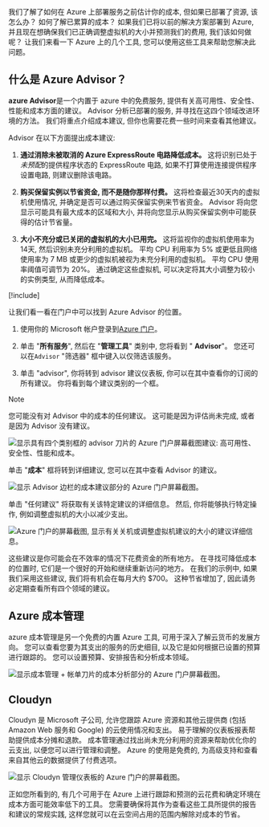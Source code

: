 我们了解了如何在 Azure 上部署服务之前估计你的成本, 但如果已部署了资源, 该怎么办？ 如何了解已累算的成本？ 如果我们已将以前的解决方案部署到 Azure, 并且现在想确保我们已正确调整虚拟机的大小并预测我们的费用, 我们该如何做呢？ 让我们来看一下 Azure 上的几个工具, 您可以使用这些工具来帮助您解决此问题。

## <a name="what-is-azure-advisor"></a>什么是 Azure Advisor？

**azure Advisor**是一个内置于 azure 中的免费服务, 提供有关高可用性、安全性、性能和成本方面的建议。 Advisor 分析已部署的服务, 并寻找在这四个领域改进环境的方法。 我们将重点介绍成本建议, 但你也需要花费一些时间来查看其他建议。

Advisor 在以下方面提出成本建议:

1. **通过消除未被取消的 Azure ExpressRoute 电路降低成本。**
    这将识别已处于*未预配*的提供程序状态的 ExpressRoute 电路, 如果不打算使用连接提供程序设置电路, 则建议删除该电路。

1. **购买保留实例以节省资金, 而不是随你那样付费。**
    这将检查最近30天内的虚拟机使用情况, 并确定是否可以通过购买保留实例来节省资金。 Advisor 将向您显示可能具有最大成本的区域和大小, 并将向您显示从购买保留实例中可能获得的估计节省量。

1. **大小不充分或已关闭的虚拟机的大小已用完。**
    这将监视你的虚拟机使用率为14天, 然后识别未充分利用的虚拟机。 平均 CPU 利用率为 5% 或更低且网络使用率为 7 MB 或更少的虚拟机被视为未充分利用的虚拟机。 平均 CPU 使用率阈值可调节为 20%。 通过确定这些虚拟机, 可以决定将其大小调整为较小的实例类型, 从而降低成本。

[!include[](../../../includes/azure-free-trial-note.md)]

让我们看一看在门户中可以找到 Azure Advisor 的位置。 

1. 使用你的 Microsoft 帐户登录到[Azure 门户](https://portal.azure.com?azure-portal=true)。 

1. 单击 "**所有服务**", 然后在 "**管理工具**" 类别中, 您将看到 " **Advisor**"。 您还可以在`Advisor` "筛选器" 框中键入以仅筛选该服务。

1. 单击 "advisor", 你将转到 advisor 建议仪表板, 你可以在其中查看你的订阅的所有建议。 你将看到每个建议类别的一个框。

> [!NOTE]
> 您可能没有对 Advisor 中的成本的任何建议。 这可能是因为评估尚未完成, 或者是因为 Advisor 没有建议。

![显示具有四个类别框的 advisor 刀片的 Azure 门户屏幕截图建议: 高可用性、安全性、性能和成本。](../media/3-advisor-recommendations.png)

单击 "**成本**" 框将转到详细建议, 您可以在其中查看 Advisor 的建议。

![显示 Advisor 边栏的成本建议部分的 Azure 门户屏幕截图。](../media/3-advisor-cost-recommendations.png)

单击 "任何建议" 将获取有关该特定建议的详细信息。 然后, 你将能够执行特定操作, 例如调整虚拟机的大小以减少支出。

![Azure 门户的屏幕截图, 显示有关关机或调整虚拟机建议的大小的建议详细信息。](../media/3-advisor-resize-vm.png)

这些建议是你可能会在不效率的情况下花费资金的所有地方。 在寻找可降低成本的位置时, 它们是一个很好的开始和继续重新访问的地方。 在我们的示例中, 如果我们采用这些建议, 我们将有机会在每月大约 $700。 这种节省增加了, 因此请务必定期查看所有四个领域的建议。

## <a name="azure-cost-management"></a>Azure 成本管理

azure 成本管理是另一个免费的内置 Azure 工具, 可用于深入了解云货币的发展方向。 您可以查看您要为其支出的服务的历史细目, 以及它是如何根据已设置的预算进行跟踪的。 您可以设置预算、安排报告和分析成本领域。

![显示成本管理 + 帐单刀片的成本分析部分的 Azure 门户屏幕截图。](../media/3-cost-management.png)

## <a name="cloudyn"></a>Cloudyn

Cloudyn 是 Microsoft 子公司, 允许您跟踪 Azure 资源和其他云提供商 (包括 Amazon Web 服务和 Google) 的云使用情况和支出。 易于理解的仪表板报表帮助提供成本分摊和退款。 成本管理通过找出尚未充分利用的资源来帮助优化你的云支出, 以便您可以进行管理和调整。 Azure 的使用是免费的, 为高级支持和查看来自其他云的数据提供了付费选项。

![显示 Cloudyn 管理仪表板的 Azure 门户的屏幕截图。](../media/3-cloudyn-mgt-dash.png)

正如您所看到的, 有几个可用于在 Azure 上进行跟踪和预测的云花费和确定环境在成本方面可能效率低下的工具。 您需要确保将其作为查看这些工具所提供的报告和建议的常规实践, 这样您就可以在云空间占用的范围内解除对成本的节省。